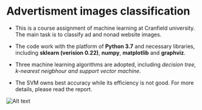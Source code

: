 # Advertisment images classification


- This is a course assignment of machine learning at Cranfield university. The main task is to classify ad and nonad website images.

- The code work with the platform of **Python 3.7** and necessary libraries, including **sklearn (verision 0.22)**, **numpy**, **matplotlib** and **graphviz**.

- Three machine learning algorithms are adopted, including *decision tree, k-nearest neigbhour and support vector machine*.

- The SVM owns best accuracy while its efficiency is not good. For more details, please read the report.

![Alt text](/path/three_compare.png)
